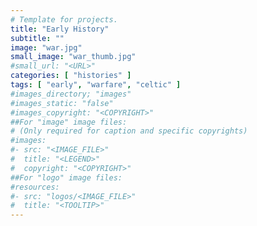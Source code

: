 ```yaml
---
# Template for projects.
title: "Early History"
subtitle: ""
image: "war.jpg"
small_image: "war_thumb.jpg"
#small_url: "<URL>"
categories: [ "histories" ]
tags: [ "early", "warfare", "celtic" ]
#images_directory; "images"
#images_static: "false"
#images_copyright: "<COPYRIGHT>"
##For "image" image files:
# (Only required for caption and specific copyrights)
#images:
#- src: "<IMAGE_FILE>"
#  title: "<LEGEND>"
#  copyright: "<COPYRIGHT>"
##For "logo" image files:
#resources:
#- src: "logos/<IMAGE_FILE>"
#  title: "<TOOLTIP>"
---
```


